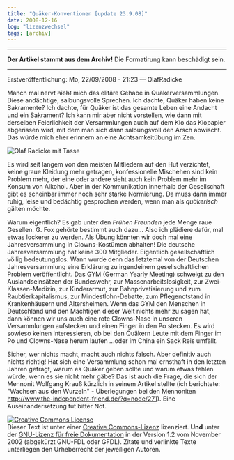 ```yaml
---
title: "Quäker-Konventionen [update 23.9.08]"
date: 2008-12-16
log: "lizenzwechsel"
tags: [archiv]
---
```

<hr><b>Der Artikel stammt aus dem Archiv!</b> Die Formatirung kann beschädigt sein.<hr>
Erstveröffentlichung: Mo, 22/09/2008 - 21:23 — OlafRadicke

<p>Manch mal nervt <s>nicht</s> mich das elitäre Gehabe in Quäkerversammlungen. Diese andächtige, salbungsvolle Sprechen. Ich dachte, Quäker haben keine Sakramente? Ich dachte, für Quäker ist das gesamte Leben eine Andacht und ein Sakrament? Ich kann mir aber nicht vorstellen, wie dann mit derselben Feierlichkeit der Versammlungen auch auf dem Klo das Klopapier abgerissen wird, mit dem man sich dann salbungsvoll den Arsch abwischt. Das würde mich eher erinnern an eine Achtsamkeitübung im Zen.
</p>
<p>
<img src="http://www.the-independent-friend.de/?q=system/files/cup_2_0.jpg"  align="middle" alt="Olaf Radicke mit Tasse">
</p>
<!--break-->
<p>Es wird seit langem von den meisten Mitliedern auf den Hut verzichtet, keine graue Kleidung mehr getragen, konfessionelle Mischehen sind kein Problem mehr, der eine oder andere sieht auch kein Problem mehr im Konsum von Alkohol. Aber in der Kommunikation innerhalb der Gesellschaft gibt es scheinbar immer noch sehr starke Normierung. Da muss dann immer ruhig, leise und bedächtig gesprochen werden, wenn man als <i>quäkerisch</i> gälten möchte.
</p> 
<p>
Warum eigentlich? Es gab unter den <i>Frühen Freunden</i> jede Menge raue Gesellen. G. Fox gehörte bestimmt auch dazu... Also ich plädiere dafür, mal etwas lockerer zu werden. Als Übung könnten wir doch mal eine Jahresversammlung in Clowns-Kostümen abhalten! Die deutsche Jahresversammlung hat keine 300 Mitglieder. Eigentlich  gesellschaftlich völlig bedeutungslos. Wann wurde denn das letztemal von der Deutschen Jahresversammlung eine Erklärung zu irgendeinem gesellschaftlichen Problem veröffentlicht. Das GYM (German Yearly Meeting) schweigt zu den Auslandseinsätzen der Bundeswehr, zur Massenarbeitslosigkeit, zur Zwei-Klassen-Medizin, zur Kinderarmut, zur Bahnprivatisierung und zum Raubtierkapitalismus, zur Mindestlohn-Debatte, zum Pflegenotstand in Krankenhäusern und Altersheimen. Wenn das GYM den Menschen in Deutschland und den Mächtigen dieser Welt nichts mehr zu sagen hat, dann können wir uns auch eine rote Clowns-Nase in unseren Versammlungen aufstecken und einen Finger in den Po stecken. Es wird sowieso keinen interessieren, ob bei den Quäkern Leute mit dem Finger im Po und Clowns-Nase herum laufen ...oder im China ein Sack Reis umfällt.
</p>
<p>
Sicher, wer nichts macht, macht auch nichts falsch. Aber definitiv auch nichts richtig! Hat sich eine Versammlung schon mal ernsthaft in den letzten Jahren gefragt, warum es Quäker geben sollte und warum etwas fehlen würde, wenn es sie nicht mehr gäbe? Das ist auch die Frage, die sich der Mennonit Wolfgang Krauß kürzlich in seinem Artikel stellte (ich berichtete: "Wachsen aus den Wurzeln" - Überlegungen bei den Mennoniten <a href="http://www.the-independent-friend.de/?q=node/271">http://www.the-independent-friend.de/?q=node/271</a>). Eine Auseinandersetzung tut bitter Not.

<a rel="license" href="http://creativecommons.org/licenses/by-sa/3.0/de/"><img alt="Creative Commons License" style="border-width:0" src="http://i.creativecommons.org/l/by-sa/3.0/de/88x31.png" /></a><br />Dieser <span xmlns:dc="http://purl.org/dc/elements/1.1/" href="http://purl.org/dc/dcmitype/Text" rel="dc:type">Text</span> ist unter einer <a rel="license" href="http://creativecommons.org/licenses/by-sa/3.0/de/">Creative Commons-Lizenz</a> lizenziert. <b>Und</b> unter der <a href="http://de.wikipedia.org/wiki/GFDL">GNU-Lizenz für freie Dokumentation</a> in der Version 1.2 vom November 2002 (abgekürzt GNU-FDL oder GFDL). Zitate und verlinkte Texte unterliegen den Urheberrecht der jeweiligen Autoren.
